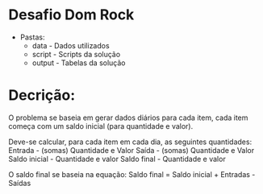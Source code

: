 # Desafio Dom Rock
- Pastas:
  * data - Dados utilizados
  * script - Scripts da solução
  * output - Tabelas da solução
  
# Decrição:

 O problema se baseia em gerar dados diários para cada item,
 cada item começa com um saldo inicial (para quantidade e valor).
 
 Deve-se calcular, para cada item em cada dia, as seguintes quantidades:
 Entrada - (somas) Quantidade e Valor
 Saída - (somas) Quantidade e Valor
 Saldo inicial - Quantidade e valor
 Saldo final - Quantidade e valor
 
 O saldo final se baseia na equação:
 Saldo final = Saldo inicial + Entradas - Saídas
 
